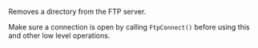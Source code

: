 ﻿Removes a directory from the FTP server.

Make sure a connection is open by calling `FtpConnect()` before using this and other low level operations.